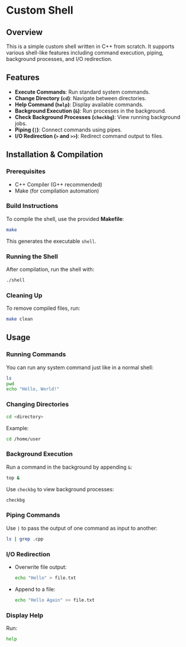 # Custom Shell

## Overview
This is a simple custom shell written in C++ from scratch. It supports various shell-like features including command execution, piping, background processes, and I/O redirection.

## Features
- **Execute Commands**: Run standard system commands.
- **Change Directory (`cd`)**: Navigate between directories.
- **Help Command (`help`)**: Display available commands.
- **Background Execution (`&`)**: Run processes in the background.
- **Check Background Processes (`checkbg`)**: View running background jobs.
- **Piping (`|`)**: Connect commands using pipes.
- **I/O Redirection (`>` and `>>`)**: Redirect command output to files.

## Installation & Compilation
### Prerequisites
- C++ Compiler (G++ recommended)
- Make (for compilation automation)

### Build Instructions
To compile the shell, use the provided **Makefile**:
```sh
make
```
This generates the executable `shell`.

### Running the Shell
After compilation, run the shell with:
```sh
./shell
```

### Cleaning Up
To remove compiled files, run:
```sh
make clean
```

## Usage
### Running Commands
You can run any system command just like in a normal shell:
```sh
ls
pwd
echo "Hello, World!"
```

### Changing Directories
```sh
cd <directory>
```
Example:
```sh
cd /home/user
```

### Background Execution
Run a command in the background by appending `&`:
```sh
top &
```
Use `checkbg` to view background processes:
```sh
checkbg
```

### Piping Commands
Use `|` to pass the output of one command as input to another:
```sh
ls | grep .cpp
```

### I/O Redirection
- Overwrite file output:
  ```sh
  echo "Hello" > file.txt
  ```
- Append to a file:
  ```sh
  echo "Hello Again" >> file.txt
  ```

### Display Help
Run:
```sh
help
```

